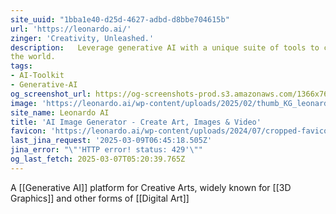 ```yaml
---
site_uuid: "1bba1e40-d25d-4627-adbd-d8bbe704615b"
url: 'https://leonardo.ai/'
zinger: 'Creativity, Unleashed.'
description:   Leverage generative AI with a unique suite of tools to convey your ideas to
the world.
tags:
- AI-Toolkit
- Generative-AI
og_screenshot_url: https://og-screenshots-prod.s3.amazonaws.com/1366x768/80/false/521e5ac2caae7c1329cab144e2791c24a1796bd541224e5822b7c54440f1beeb.jpeg
image: 'https://leonardo.ai/wp-content/uploads/2025/02/thumb_KG_leonardo.jpg'
site_name: Leonardo AI
title: 'AI Image Generator - Create Art, Images & Video'
favicon: 'https://leonardo.ai/wp-content/uploads/2024/07/cropped-favicon-192x192.png'
last_jina_request: '2025-03-09T06:45:18.505Z'
jina_error: "\"'HTTP error! status: 429'\""
og_last_fetch: 2025-03-07T05:20:39.765Z
---
```

A [[Generative AI]] platform for Creative Arts, widely known for [[3D Graphics]] and other forms of [[Digital Art]]



